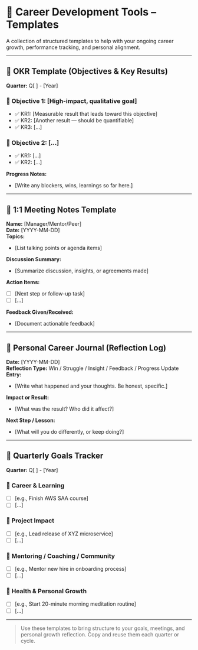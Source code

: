 # 📂 Career Development Tools – Templates

A collection of structured templates to help with your ongoing career growth, performance tracking, and personal alignment.

---

## 📌 OKR Template (Objectives & Key Results)

**Quarter:** Q[ ] - [Year]

### 🎯 Objective 1: [High-impact, qualitative goal]
- ✅ KR1: [Measurable result that leads toward this objective]
- ✅ KR2: [Another result — should be quantifiable]
- ✅ KR3: [...]

### 🎯 Objective 2: [...]
- ✅ KR1: [...]
- ✅ KR2: [...]

**Progress Notes:**
- [Write any blockers, wins, learnings so far here.]

---

## 👥 1:1 Meeting Notes Template

**Name:** [Manager/Mentor/Peer]  
**Date:** [YYYY-MM-DD]  
**Topics:**
- [List talking points or agenda items]

**Discussion Summary:**
- [Summarize discussion, insights, or agreements made]

**Action Items:**
- [ ] [Next step or follow-up task]
- [ ] [...]

**Feedback Given/Received:**
- [Document actionable feedback]

---

## 🧭 Personal Career Journal (Reflection Log)

**Date:** [YYYY-MM-DD]  
**Reflection Type:** Win / Struggle / Insight / Feedback / Progress Update  
**Entry:**
- [Write what happened and your thoughts. Be honest, specific.]

**Impact or Result:**
- [What was the result? Who did it affect?]

**Next Step / Lesson:**
- [What will you do differently, or keep doing?]

---

## 📅 Quarterly Goals Tracker

**Quarter:** Q[ ] - [Year]

### 🥅 Career & Learning
- [ ] [e.g., Finish AWS SAA course]
- [ ] [...]

### 🚀 Project Impact
- [ ] [e.g., Lead release of XYZ microservice]
- [ ] [...]

### 🧠 Mentoring / Coaching / Community
- [ ] [e.g., Mentor new hire in onboarding process]
- [ ] [...]

### 🧘 Health & Personal Growth
- [ ] [e.g., Start 20-minute morning meditation routine]
- [ ] [...]

---

> Use these templates to bring structure to your goals, meetings, and personal growth reflection. Copy and reuse them each quarter or cycle.


